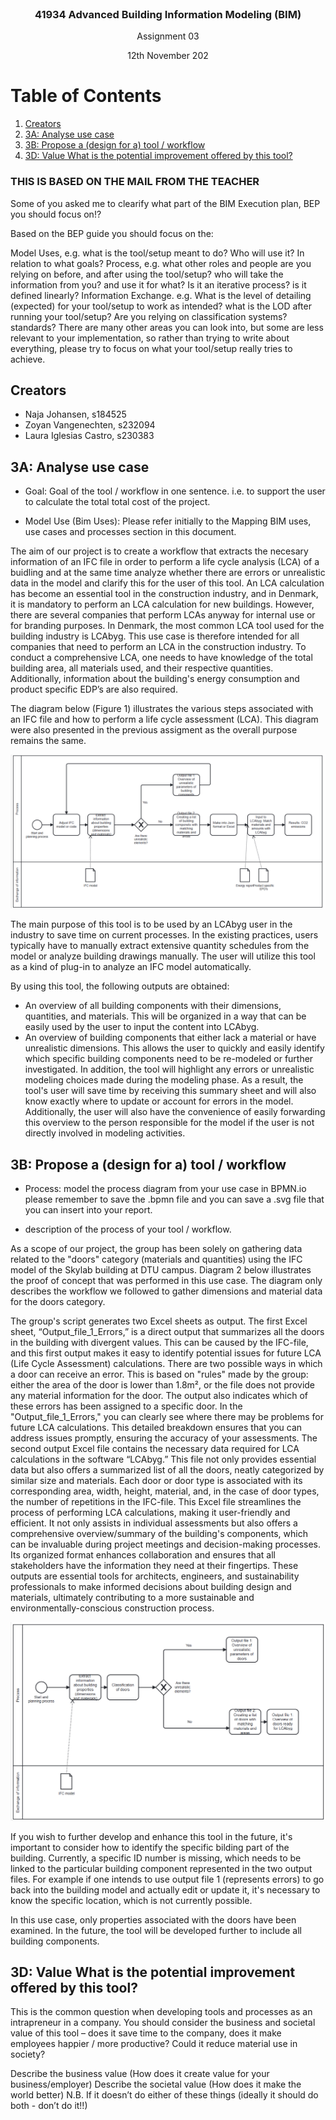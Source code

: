 
<br />
<div align="center">
<h3 align="center">41934 Advanced Building Information Modeling (BIM)</h3>
  <p align="center">
    Assignment 03
    <p align="center">
    12th November 202
    <br />
</div>


# Table of Contents
1. [Creators](#creators)
2. [3A: Analyse use case](#3a-analyse-use-case)
3. [3B: Propose a (design for a) tool / workflow](#3b-propose-a-design-for-a-tool--workflow)
4. [3D: Value What is the potential improvement offered by this tool?](#3d-value-what-is-the-potential-improvement-offered-by-this-tool)


### THIS IS BASED ON THE MAIL FROM THE TEACHER
Some of you asked me to clearify what part of the BIM Execution plan, BEP you should focus on!?

Based on the BEP guide you should focus on the:

Model Uses, e.g. what is the tool/setup meant to do? Who will use it? In relation to what goals?
Process, e.g. what other roles and people are you relying on before, and after using the tool/setup? who will take the information from you? and use it for what? Is it an iterative process? is it defined linearly?
Information Exchange. e.g. What is the level of detailing (expected) for your tool/setup to work as intended? what is the LOD after running your tool/setup? Are you relying on classification systems? standards?
There are many other areas you can look into, but some are less relevant to your implementation, so rather than trying to write about everything, please try to focus on what your tool/setup really tries to achieve. 



<!-- CREATORS -->
## Creators
- Naja Johansen, s184525
- Zoyan Vangenechten, s232094
- Laura Iglesias Castro, s230383


<!-- 3A: Analyse use case -->
## 3A: Analyse use case
- Goal: Goal of the tool / workflow in one sentence. i.e. to support the user to calculate the total total cost of the project.

- Model Use (Bim Uses): Please refer initially to the Mapping BIM uses, use cases and processes section in this document.

  
The aim of our project is to create a workflow that extracts the necesary information of an IFC file in order to perform a life cycle analysis (LCA) of a buidling and at the same time analyze whether there are errors or unrealistic data in the model and clarify this for the user of this tool. An LCA calculation has become an essential tool in the construction industry, and in Denmark, it is mandatory to perform an LCA calculation for new buildings. However, there are several companies that perform LCAs anyway for internal use or for branding purposes. In Denmark, the most common LCA tool used for the building industry is LCAbyg. This use case is therefore intended for all companies that need to perform an LCA in the construction industry. To conduct a comprehensive LCA, one needs to have knowledge of the total building area, all materials used, and their respective quantities. Additionally, information about the building's energy consumption and product specific EDP’s are also required. 

The diagram below (Figure 1) illustrates the various steps associated with an IFC file and how to perform a life cycle assessment (LCA). This diagram were also presented in the previous assigment as the overall purpose remains the same.


![Diagram01](Diagram1.png "Diagram 1")


The main purpose of this tool is to be used by an LCAbyg user in the industry to save time on current processes. In the existing practices, users typically have to manually extract extensive quantity schedules from the model or analyze building drawings manually. The user will utilize this tool as a kind of plug-in to analyze an IFC model automatically.

By using this tool, the following outputs are obtained:

- An overview of all building components with their dimensions, quantities, and materials. This will be organized in a way that can be easily used by the user to input the content into LCAbyg.
- An overview of building components that either lack a material or have unrealistic dimensions. This allows the user to quickly and easily identify which specific building components need to be re-modeled or further investigated. In addition, the tool will highlight any errors or unrealistic modeling choices made during the modeling phase. As a result, the tool's user will save time by receiving this summary sheet and will also know exactly where to update or account for errors in the model. Additionally, the user will also have the convenience of easily forwarding this overview to the person responsible for the model if the user is not directly involved in modeling activities.



<!-- 3B: Propose a (design for a) tool / workflow -->
## 3B: Propose a (design for a) tool / workflow
- Process: model the process diagram from your use case in BPMN.io please remember to save the .bpmn file and you can save a .svg file that you can insert into your report.

- description of the process of your tool / workflow.

As a scope of our project, the group has been solely on gathering data related to the "doors" category (materials and quantities) using the IFC model of the Skylab building at DTU campus. Diagram 2 below illustrates the proof of concept that was performed in this use case. The diagram only describes the workflow we followed to gather dimensions and material data for the doors category. 


The group's script generates two Excel sheets as output. The first Excel sheet, “Output_file_1_Errors,” is a direct output that summarizes all the doors in the building with divergent values. This can be caused by the IFC-file, and this first output makes it easy to identify potential issues for future LCA (Life Cycle Assessment) calculations. There are two possible ways in which a door can receive an error. This is based on "rules" made by the group: either the area of the door is lower than 1.8m², or the file does not provide any material information for the door. The output also indicates which of these errors has been assigned to a specific door.
In the "Output_file_1_Errors," you can clearly see where there may be problems for future LCA calculations. This detailed breakdown ensures that you can address issues promptly, ensuring the accuracy of your assessments.
The second output Excel file contains the necessary data required for LCA calculations in the software “LCAbyg.” This file not only provides essential data but also offers a summarized list of all the doors, neatly categorized by similar size and materials. Each door or door type is associated with its corresponding area, width, height, material, and, in the case of door types, the number of repetitions in the IFC-file.
This Excel file streamlines the process of performing LCA calculations, making it user-friendly and efficient. It not only assists in individual assessments but also offers a comprehensive overview/summary of the building's components, which can be invaluable during project meetings and decision-making processes. Its organized format enhances collaboration and ensures that all stakeholders have the information they need at their fingertips.
These outputs are essential tools for architects, engineers, and sustainability professionals to make informed decisions about building design and materials, ultimately contributing to a more sustainable and environmentally-conscious construction process.


![Diagram02](Diagram2.png "Diagram 2")

If you wish to further develop and enhance this tool in the future, it's important to consider how to identify the specific bilding part of the building. Currently, a specific ID number is missing, which needs to be linked to the particular building component represented in the two output files. For example if one intends to use output file 1 (represents errors) to go back into the building model and actually edit or update it, it's necessary to know the specific location, which is not currently possible.

In this use case, only properties associated with the doors have been examined. In the future, the tool will be developed further to include all building components.

<!-- 3D: Value What is the potential improvement offered by this tool? -->
## 3D: Value What is the potential improvement offered by this tool?

This is the common question when developing tools and processes as an intrapreneur in a company. You should consider the business and societal value of this tool – does it save time to the company, does it make employees happier / more productive? Could it reduce material use in society?

Describe the business value (How does it create value for your business/employer)
Describe the societal value (How does it make the world better)
N.B. If it doesn’t do either of these things (ideally it should do both - don’t do it!!)







